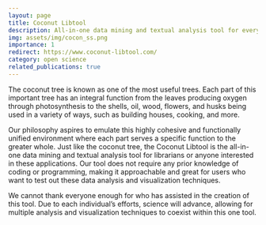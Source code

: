 ```yaml
---
layout: page
title: Coconut Libtool
description: All-in-one data mining and textual analysis tool for everyone.
img: assets/img/cocon_ss.png
importance: 1
redirect: https://www.coconut-libtool.com/
category: open science
related_publications: true
---
```


The coconut tree is known as one of the most useful trees. Each part of this important tree has an integral function from the leaves producing oxygen through photosynthesis to the shells, oil, wood, flowers, and husks being used in a variety of ways, such as building houses, cooking, and more.

Our philosophy aspires to emulate this highly cohesive and functionally unified environment where each part serves a specific function to the greater whole. Just like the coconut tree, the Coconut Libtool is the all-in-one data mining and textual analysis tool for librarians or anyone interested in these applications. Our tool does not require any prior knowledge of coding or programming, making it approachable and great for users who want to test out these data analysis and visualization techniques.

We cannot thank everyone enough for who has assisted in the creation of this tool. Due to each individual’s efforts, science will advance, allowing for multiple analysis and visualization techniques to coexist within this one tool.